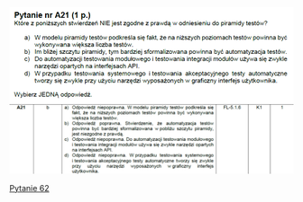 ![img.png](../Pytania/screeny/img_60.png)
![img.png](screeny/img_60.png)

[Pytanie 62](../Pytania/Pyt_62.md)